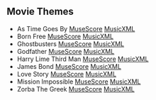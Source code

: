 ## Movie Themes

- As Time Goes By [MuseScore](./as_time_goes_by.mscz) [MusicXML](./as_time_goes_by.mxl)
- Born Free [MuseScore](./born_free.mscz) [MusicXML](./born_free.mxl)
- Ghostbusters [MuseScore](./ghostbusters.mscz) [MusicXML](./ghostbusters.mxl)
- Godfather [MuseScore](./godfather.mscz) [MusicXML](./godfather.mxl)
- Harry Lime Third Man [MuseScore](./harry_lime_third_man.mscz) [MusicXML](./harry_lime_third_man.mxl)
- James Bond [MuseScore](./james_bond.mscz) [MusicXML](./james_bond.mxl)
- Love Story [MuseScore](./love_story.mscz) [MusicXML](./love_story.mxl)
- Mission Impossible [MuseScore](./mission_impossible.mscz) [MusicXML](./mission_impossible.mxl)
- Zorba The Greek [MuseScore](./zorba_the_greek.mscz) [MusicXML](./zorba_the_greek.mxl)
